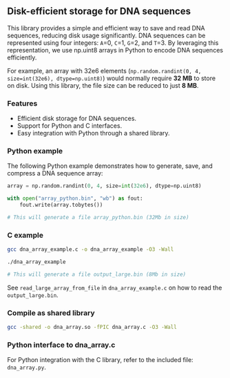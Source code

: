 ## Disk-efficient storage for DNA sequences

This library provides a simple and efficient way to save and read DNA sequences, reducing disk usage significantly. DNA sequences can be represented using four integers: `A`=0, `C`=1, `G`=2, and `T`=3. By leveraging this representation, we use np.uint8 arrays in Python to encode DNA sequences efficiently.

For example, an array with 32e6 elements (`np.random.randint(0, 4, size=int(32e6), dtype=np.uint8)`) would normally require **32 MB** to store on disk. Using this library, the file size can be reduced to just **8 MB**.

### Features

* Efficient disk storage for DNA sequences.
* Support for Python and C interfaces.
* Easy integration with Python through a shared library.

### Python example
The following Python example demonstrates how to generate, save, and compress a DNA sequence array:
```python
array = np.random.randint(0, 4, size=int(32e6), dtype=np.uint8)

with open("array_python.bin", "wb") as fout:
    fout.write(array.tobytes())

# This will generate a file array_python.bin (32Mb in size)

```


### C example
```bash
gcc dna_array_example.c -o dna_array_example -O3 -Wall

./dna_array_example

# This will generate a file output_large.bin (8Mb in size)
```

See `read_large_array_from_file` in `dna_array_example.c` on how to read the `output_large.bin`.


### Compile as shared library
```bash
gcc -shared -o dna_array.so -fPIC dna_array.c -O3 -Wall
```

### Python interface to dna_array.c
For Python integration with the C library, refer to the included file: `dna_array.py`.




